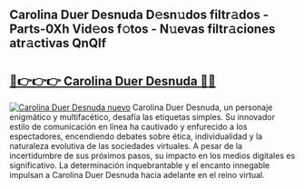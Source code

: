 ## Carolina Duer Desnuda D𝚎sn𝚞dos filtr𝚊dos - Parts-0Xh Vid𝚎os f𝚘tos - N𝚞evas filtr𝚊ciones atr𝚊ctivas QnQIf

# <h2><a href="http://mbb0u2h.tromn.icu/?c=Carolina+Duer+Desnuda">🔗👉👉👉 Carolina Duer Desnuda 🔗🔗</a></h2>

[![Carolina Duer Desnuda nuevo](https://i.imgur.com/pEAQMta.gif)](http://mbb0u2h.tromn.icu/?c=Carolina+Duer+Desnuda)
Carolina Duer Desnuda, un personaje enigmático y multifacético, desafía las etiquetas simples. Su innovador estilo de comunicación en línea ha cautivado y enfurecido a los espectadores, encendiendo debates sobre ética, individualidad y la naturaleza evolutiva de las sociedades virtuales. A pesar de la incertidumbre de sus próximos pasos, su impacto en los medios digitales es significativo. La determinación inquebrantable y el encanto innegable impulsan a Carolina Duer Desnuda hacia adelante en el reino virtual.
